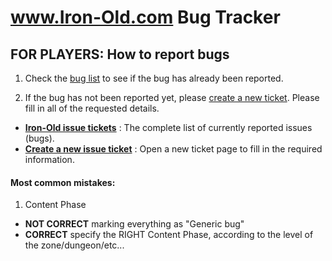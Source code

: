 # www.Iron-Old.com Bug Tracker


## FOR PLAYERS: How to report bugs

1. Check the [bug list](https://github.com/iron-old/iron-old/issues) to see if the bug has already been reported.

2. If the bug has not been reported yet, please [create a new ticket](https://github.com/iron-old/iron-old/issues/new/choose). Please fill in all of the requested details.

- [**Iron-Old issue tickets**](https://github.com/iron-old/iron-old/issues) : The complete list of currently reported issues (bugs).
- [**Create a new issue ticket**](https://github.com/iron-old/iron-old/issues/new/choose) : Open a new ticket page to fill in the required information.

#### Most common mistakes:

1. Content Phase

- **NOT CORRECT** marking everything as "Generic bug"
- **CORRECT** specify the RIGHT Content Phase, according to the level of the zone/dungeon/etc...

